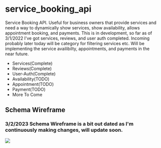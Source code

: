 # service_booking_api
Service Booking API. Useful for business owners that provide services and need a way to dynamically show services, show availability, allows appointment booking, and payments. This is in development, so far as of 3/1/2022 I've got services, reviews, and user auth completed. Incoming probably later today will be category for filtering services etc. Will be implementing the service availibilty, appointments, and payments in the near future.
<ul>
  <li>Services(Complete)</li>
  <li>Reviews(Complete)</li>
  <li>User-Auth(Complete)</li>
  <li>Availability(TODO)</li>
  <li>Appointment(TODO)</li>
  <li>Payment(TODO)</li>
  <li>More To Come</li>
</ul>

## Schema Wireframe
### 3/2/2023 Schema Wireframe is a bit out dated as I'm continuously making changes, will update soon.
<img src="https://user-images.githubusercontent.com/87215152/221730191-76af3151-fb1f-422b-baa2-8b58f73ca543.png" />
